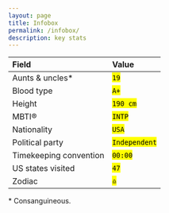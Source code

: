 ```yaml
---
layout: page
title: Infobox
permalink: /infobox/
description: key stats
---
```

| Field | Value |
| :---     | :---  |
| Aunts & uncles* | <mark><code>19</code></mark> |
| Blood type | <mark><code>A+</code></mark> |
| Height | <mark><code>190 cm</code></mark> |
| MBTI® | <mark><code>INTP</code></mark> |
| Nationality | <mark><code>USA</code></mark> |
| Political party | <mark><code>Independent</code></mark> |
| Timekeeping convention | <mark><code>00:00</code></mark> |
| US states visited | <mark><code>47</code></mark> |
| Zodiac | <mark><code>&#9806;</code></mark> |

<span class="muted small">* Consanguineous.</span>